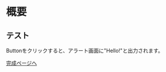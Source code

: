 # 概要

## テスト

Buttonをクリックすると、アラート画面に"Hello!"と出力されます。


[完成ページへ](https://yscyber.github.io/github_start/ "https://yscyber.github.io/github_start/")
